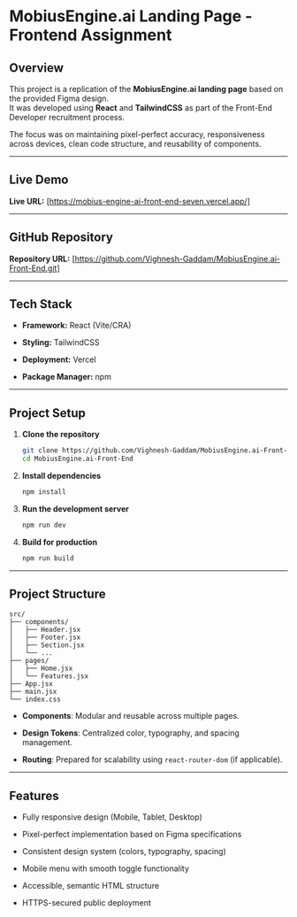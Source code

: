 # MobiusEngine.ai Landing Page - Frontend Assignment

## Overview

This project is a replication of the **MobiusEngine.ai landing page** based on the provided Figma design.  
It was developed using **React** and **TailwindCSS** as part of the Front-End Developer recruitment process.

The focus was on maintaining pixel-perfect accuracy, responsiveness across devices, clean code structure, and reusability of components.

----------

## Live Demo

**Live URL:** [https://mobius-engine-ai-front-end-seven.vercel.app/]

----------

## GitHub Repository

**Repository URL:** [https://github.com/Vighnesh-Gaddam/MobiusEngine.ai-Front-End.git]

----------

## Tech Stack

-   **Framework:** React (Vite/CRA)
    
-   **Styling:** TailwindCSS
    
-   **Deployment:** Vercel 
    
-   **Package Manager:** npm
    

----------

## Project Setup

1.  **Clone the repository**
    
    ```bash
    git clone https://github.com/Vighnesh-Gaddam/MobiusEngine.ai-Front-End.git
    cd MobiusEngine.ai-Front-End
    ```
    
2.  **Install dependencies**
    
    ```bash
    npm install
    ```
    
3.  **Run the development server**
    
    ```bash
    npm run dev
    ```
    
4.  **Build for production**
    
    ```bash
    npm run build
    ```
    

----------

## Project Structure

```
src/
├── components/
│   ├── Header.jsx
│   ├── Footer.jsx
│   ├── Section.jsx
│   └── ...
├── pages/
│   ├── Home.jsx
│   └── Features.jsx 
├── App.jsx
├── main.jsx
└── index.css

```

-   **Components**: Modular and reusable across multiple pages.
    
-   **Design Tokens**: Centralized color, typography, and spacing management.
    
-   **Routing**: Prepared for scalability using `react-router-dom` (if applicable).
    

----------

## Features

-   Fully responsive design (Mobile, Tablet, Desktop)
    
-   Pixel-perfect implementation based on Figma specifications
    
-   Consistent design system (colors, typography, spacing)
    
-   Mobile menu with smooth toggle functionality
    
-   Accessible, semantic HTML structure
    
-   HTTPS-secured public deployment
    
